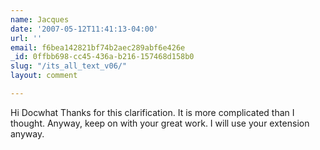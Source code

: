 ```yaml
---
name: Jacques
date: '2007-05-12T11:41:13-04:00'
url: ''
email: f6bea142821bf74b2aec289abf6e426e
_id: 0ffbb698-cc45-436a-b216-157468d158b0
slug: "/its_all_text_v06/"
layout: comment

---
```


Hi Docwhat
Thanks for this clarification. It is more complicated than I thought. Anyway, keep on with your great work. I will use your extension anyway.
